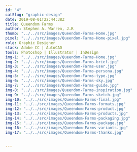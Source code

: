 ```yaml
---
id: "4"
catSlug: "graphic-design"
date: 2019-08-01T22:44:38Z
title: Queendom Farms
author: Stephen A. Warren, J.R
thumb: "../../src/images/Queendom-Farms-Home.jpg"
pixel: "../../src/images/Queendom-Farms-Home-pixel.jpg"
role: Graphic Designer
stack: Adobe CC | AutoCAD
tools: Photoshop | Illustrator | InDesign
img-1: "../../src/images/Queendom-Farms-Home.jpg"
img-2: "../../src/images/Queendom-Farms-brief.jpg"
img-3: "../../src/images/Queendom-Farms-user.jpg"
img-4: "../../src/images/Queendom-Farms-persona.jpg"
img-5: "../../src/images/Queendom-Farms-type.jpg"
img-6: "../../src/images/Queendom-Farms-sky.jpg"
img-7: "../../src/images/Queendom-Farms-guide.jpg"
img-8: "../../src/images/Queendom-Farms-inspiration.jpg"
img-9: "../../src/images/Queendom-Farms-sketch.jpg"
img-10: "../../src/images/Queendom-Farms-final.jpg"
img-11: "../../src/images/Queendom-Farms-formats.jpg"
img-12: "../../src/images/Queendom-Farms-product.jpg"
img-13: "../../src/images/Queendom-Farms-products.jpg"
img-14: "../../src/images/Queendom-Farms-packaging.jpg"
img-15: "../../src/images/Queendom-Farms-package.jpg"
img-16: "../../src/images/Queendom-Farms-variants.jpg"
img-17: "../../src/images/Queendom-Farms-thanks.jpg"


---
```




